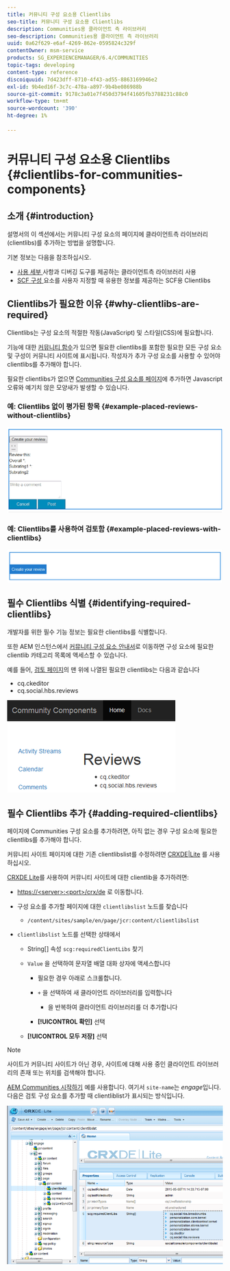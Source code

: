 ```yaml
---
title: 커뮤니티 구성 요소용 Clientlibs
seo-title: 커뮤니티 구성 요소용 Clientlibs
description: Communities용 클라이언트 측 라이브러리
seo-description: Communities용 클라이언트 측 라이브러리
uuid: 0a62f629-e6af-4269-862e-0595824c329f
contentOwner: msm-service
products: SG_EXPERIENCEMANAGER/6.4/COMMUNITIES
topic-tags: developing
content-type: reference
discoiquuid: 7d423dff-8710-4f43-ad55-8863169946e2
exl-id: 9b4ed16f-3c7c-478a-a897-9b4be086988b
source-git-commit: 9178c3a01e7f450d3794f41605fb3788231c88c0
workflow-type: tm+mt
source-wordcount: '390'
ht-degree: 1%

---
```


# 커뮤니티 구성 요소용 Clientlibs {#clientlibs-for-communities-components}

## 소개 {#introduction}

설명서의 이 섹션에서는 커뮤니티 구성 요소의 페이지에 클라이언트측 라이브러리(clientlibs)를 추가하는 방법을 설명합니다.

기본 정보는 다음을 참조하십시오.

* [사용 세부 ](../../help/sites-developing/clientlibs.md) 사항과 디버깅 도구를 제공하는 클라이언트측 라이브러리 사용
* [SCF 구성 ](client-customize.md#clientlibs) 요소를 사용자 지정할 때 유용한 정보를 제공하는 SCF용 Clientlibs

## Clientlibs가 필요한 이유 {#why-clientlibs-are-required}

Clientlibs는 구성 요소의 적절한 작동(JavaScript) 및 스타일(CSS)에 필요합니다.

기능에 대한 [커뮤니티 함수](functions.md)가 있으면 필요한 clientlibs를 포함한 필요한 모든 구성 요소 및 구성이 커뮤니티 사이트에 표시됩니다. 작성자가 추가 구성 요소를 사용할 수 있어야 clientlibs를 추가해야 합니다.

필요한 clientlibs가 없으면 [Communities 구성 요소를 페이지](author-communities.md)에 추가하면 Javascript 오류와 예기치 않은 모양새가 발생할 수 있습니다.

### 예: Clientlibs 없이 평가된 항목 {#example-placed-reviews-without-clientlibs}

![chlimage_1-244](assets/chlimage_1-244.png)

### 예: Clientlibs를 사용하여 검토함 {#example-placed-reviews-with-clientlibs}

![chlimage_1-245](assets/chlimage_1-245.png)

## 필수 Clientlibs 식별 {#identifying-required-clientlibs}

개발자를 위한 필수 기능 정보는 필요한 clientlibs를 식별합니다.

또한 AEM 인스턴스에서 [커뮤니티 구성 요소 안내서](components-guide.md)로 이동하면 구성 요소에 필요한 clientlib 카테고리 목록에 액세스할 수 있습니다.

예를 들어, [검토 페이지](http://localhost:4502/content/community-components/en/reviews.html)의 맨 위에 나열된 필요한 clientlibs는 다음과 같습니다

* cq.ckeditor
* cq.social.hbs.reviews

![chlimage_1-246](assets/chlimage_1-246.png)

## 필수 Clientlibs 추가 {#adding-required-clientlibs}

페이지에 Communities 구성 요소를 추가하려면, 아직 없는 경우 구성 요소에 필요한 clientlibs를 추가해야 합니다.

커뮤니티 사이트 페이지에 대한 기존 clientlibslist를 수정하려면 [CRXDE|Lite](#using-crxde-lite) 를 사용하십시오.

[CRXDE Lite](../../help/sites-developing/developing-with-crxde-lite.md)를 사용하여 커뮤니티 사이트에 대한 clientlib을 추가하려면:

* [https://&lt;server>:&lt;port>/crx/de](http://localhost:4502/crx/de) 로 이동합니다.
* 구성 요소를 추가할 페이지에 대한 `clientlibslist` 노드를 찾습니다

   * `/content/sites/sample/en/page/jcr:content/clientlibslist`

* `clientlibslist` 노드를 선택한 상태에서

   * String[] 속성 `scg:requiredClientLibs` 찾기
   * `Value` 을 선택하여 문자열 배열 대화 상자에 액세스합니다

      * 필요한 경우 아래로 스크롤합니다.
      * `+` 을 선택하여 새 클라이언트 라이브러리를 입력합니다

         * 을 반복하여 클라이언트 라이브러리를 더 추가합니다
      * **[!UICONTROL 확인]** 선택
   * **[!UICONTROL 모두 저장]** 선택



>[!NOTE]
>
>사이트가 커뮤니티 사이트가 아닌 경우, 사이트에 대해 사용 중인 클라이언트 라이브러리의 존재 또는 위치를 검색해야 합니다.

[AEM Communities 시작하기](getting-started.md) 예를 사용합니다. 여기서 `site-name`는 *engage*&#x200B;입니다. 다음은 검토 구성 요소를 추가할 때 clientliblist가 표시되는 방식입니다.

![chlimage_1-247](assets/chlimage_1-247.png)
